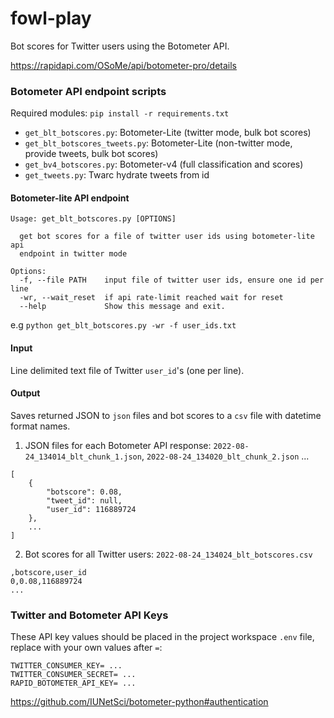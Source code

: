 # fowl-play
Bot scores for Twitter users using the Botometer API.

https://rapidapi.com/OSoMe/api/botometer-pro/details

### Botometer API endpoint scripts

Required modules: `pip install -r requirements.txt`

- `get_blt_botscores.py`: Botometer-Lite (twitter mode, bulk bot scores)
- `get_blt_botscores_tweets.py`: Botometer-Lite (non-twitter mode, provide tweets, bulk bot scores)
- `get_bv4_botscores.py`: Botometer-v4 (full classification and scores)
- `get_tweets.py`: Twarc hydrate tweets from id

#### Botometer-lite API endpoint

```
Usage: get_blt_botscores.py [OPTIONS]

  get bot scores for a file of twitter user ids using botometer-lite api
  endpoint in twitter mode

Options:
  -f, --file PATH    input file of twitter user ids, ensure one id per line
  -wr, --wait_reset  if api rate-limit reached wait for reset
  --help             Show this message and exit.
```

e.g `python get_blt_botscores.py -wr -f user_ids.txt`

#### Input

Line delimited text file of Twitter `user_id`'s (one per line).

#### Output

Saves returned JSON to `json` files and bot scores to a `csv` file with datetime format names.

1. JSON files for each Botometer API response: `2022-08-24_134014_blt_chunk_1.json`, `2022-08-24_134020_blt_chunk_2.json` ...
```
[
    {
        "botscore": 0.08,
        "tweet_id": null,
        "user_id": 116889724
    },
    ...
]
```

2. Bot scores for all Twitter users: `2022-08-24_134024_blt_botscores.csv`
```
,botscore,user_id
0,0.08,116889724
...
```

### Twitter and Botometer API Keys

These API key values should be placed in the project workspace `.env` file, replace with your own values after `=`:

```
TWITTER_CONSUMER_KEY= ...
TWITTER_CONSUMER_SECRET= ...
RAPID_BOTOMETER_API_KEY= ...
```

https://github.com/IUNetSci/botometer-python#authentication

